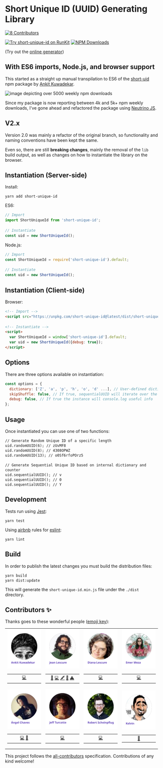 # Short Unique ID (UUID) Generating Library
<!-- ALL-CONTRIBUTORS-BADGE:START - Do not remove or modify this section -->
[![8 Contributors](https://img.shields.io/badge/all_contributors-8-purple.svg?style=flat-square)](#contributors)
<!-- ALL-CONTRIBUTORS-BADGE:END -->

[![Try short-unique-id on RunKit](https://badge.runkitcdn.com/short-unique-id.svg)](https://npm.runkit.com/short-unique-id)
[![NPM Downloads](https://img.shields.io/npm/dt/short-unique-id.svg?maxAge=2592000)](https://npmjs.com/package/short-unique-id)

(Try out the <a target="_blank" href="https://shortunique.id">online generator</a>)

## With ES6 imports, Node.js, and browser support

This started as a straight up manual transpilation to ES6 of the [short-uid](https://github.com/serendipious/nodejs-short-uid) npm package by [Ankit Kuwadekar](https://github.com/serendipious/).

![image depicting over 5000 weekly npm downloads](https://raw.githubusercontent.com/jeanlescure/short-unique-id/master/assets/weekly-downloads.png)

Since my package is now reporting between 4k and 5k+ npm weekly downloads, I've gone ahead and refactored the package using [Neutrino JS](https://neutrinojs.org/).

## V2.x

Version 2.0 was mainly a refactor of the original branch, so functionality and naming conventions have been kept the same.

Even so, there are still **breaking changes**, mainly the removal of the `lib` build output, as well as changes on how to instantiate the library on the browser.

## Instantiation (Server-side)

Install:

```
yarn add short-unique-id
```

ES6:

```javascript
// Import
import ShortUniqueId from 'short-unique-id';

// Instantiate
const uid = new ShortUniqueId();
```

Node.js:

```javascript
// Import
const ShortUniqueId = require('short-unique-id').default;

// Instantiate
const uid = new ShortUniqueId();
```

## Instantiation (Client-side)

Browser:

```html
<!-- Import -->
<script src="https://unpkg.com/short-unique-id@latest/dist/short-unique-id.min.js"></script>

<!-- Instantiate -->
<script>
  var ShortUniqueId = window['short-unique-id'].default;
  var uid = new ShortUniqueId({debug: true});
</script>
```

## Options

There are three options available on instantiation:

```javascript
const options = {
  dictionary: ['Z', 'a', 'p', 'h', 'o', 'd' ...], // User-defined dictionary
  skipShuffle: false, // If true, sequentialUUID will iterate over the dictionary in the given order
  debug: false, // If true the instance will console.log useful info
};
```

## Usage

Once instantiated you can use one of two functions:

```
// Generate Random Unique ID of a specific length
uid.randomUUID(6); // zUvMF8
uid.randomUUID(8); // 4308OPWZ
uid.randomUUID(13); // o0Sf6rfoPOrz5

// Generate Sequential Unique ID based on internal dictionary and counter
uid.sequentialUUID(); // v
uid.sequentialUUID(); // 0
uid.sequentialUUID(); // Y
```

## Development

Tests run using [Jest](https://jestjs.io/):

```
yarn test
```

Using [airbnb](https://github.com/airbnb/javascript/tree/master/packages/eslint-config-airbnb-base) rules for [eslint](https://github.com/eslint/eslint):

```
yarn lint
```

## Build

In order to publish the latest changes you must build the distribution files:

```
yarn build
yarn dist:update
```

This will generate the `short-unique-id.min.js` file under the `./dist` directory.

## Contributors ✨

Thanks goes to these wonderful people ([emoji key](https://allcontributors.org/docs/en/emoji-key)):

<!-- ALL-CONTRIBUTORS-LIST:START - Do not remove or modify this section -->
<!-- prettier-ignore-start -->
<!-- markdownlint-disable -->
<table>
  <tr>
    <td align="center"><a href="https://github.com/serendipious"><img src="assets/contributors/serendipious.svg" /></a><table><tbody><tr><td width="150" align="center"><a href="https://github.com/jeanlescure/short-unique-id/commits?author=serendipious" title="Code">💻</a></td></tr></tbody></table></td>
    <td align="center"><a href="https://jeanlescure.cr"><img src="assets/contributors/jeanlescure.svg" /></a><table><tbody><tr><td width="150" align="center"><a href="#maintenance-jeanlescure" title="Maintenance">🚧</a> <a href="https://github.com/jeanlescure/short-unique-id/commits?author=jeanlescure" title="Code">💻</a> <a href="#content-jeanlescure" title="Content">🖋</a> <a href="https://github.com/jeanlescure/short-unique-id/commits?author=jeanlescure" title="Documentation">📖</a> <a href="https://github.com/jeanlescure/short-unique-id/commits?author=jeanlescure" title="Tests">⚠️</a></td></tr></tbody></table></td>
    <td align="center"><a href="https://dianalu.design"><img src="assets/contributors/dilescure.svg" /></a><table><tbody><tr><td width="150" align="center"><a href="https://github.com/jeanlescure/short_uuid/commits?author=DiLescure" title="Code">💻</a></td></tr></tbody></table></td>
    <td align="center"><a href="https://github.com/EmerLM"><img src="assets/contributors/emerlm.svg" /></a><table><tbody><tr><td width="150" align="center"><a href="https://github.com/jeanlescure/short_uuid/commits?author=EmerLM" title="Code">💻</a></td></tr></tbody></table></td>
    </tr>
    <tr>
    <td align="center"><a href="https://github.com/angelnath26"><img src="assets/contributors/angelnath26.svg" /></a><table><tbody><tr><td width="150" align="center"><a href="https://github.com/jeanlescure/short_uuid/commits?author=angelnath26" title="Code">💻</a> <a href="https://github.com/jeanlescure/short_uuid/pulls?q=is%3Apr+reviewed-by%3Aangelnath26" title="Reviewed Pull Requests">👀</a></td></tr></tbody></table></td>
    <td align="center"><a href="https://twitter.com/jeffturcotte"><img src="assets/contributors/jeffturcotte.svg" /></a><table><tbody><tr><td width="150" align="center"><a href="https://github.com/jeanlescure/short-unique-id/commits?author=jeffturcotte" title="Code">💻</a></td></tr></tbody></table></td>
    <td align="center"><a href="https://github.com/neversun"><img src="assets/contributors/neversun.svg" /></a><table><tbody><tr><td width="150" align="center"><a href="https://github.com/jeanlescure/short-unique-id/commits?author=neversun" title="Code">💻</a></td></tr></tbody></table></td>
    <td align="center"><a href="https://github.com/ekelvin"><img src="assets/contributors/ekelvin.svg" /></a><table><tbody><tr><td width="150" align="center"><a href="https://github.com/jeanlescure/short-unique-id/issues/19" title="Ideas, Planning, & Feedback">🤔</a></td></tr></tbody></table></td>
  </tr>
</table>

<!-- markdownlint-enable -->
<!-- prettier-ignore-end -->
<!-- ALL-CONTRIBUTORS-LIST:END -->

This project follows the [all-contributors](https://github.com/all-contributors/all-contributors) specification. Contributions of any kind welcome!
